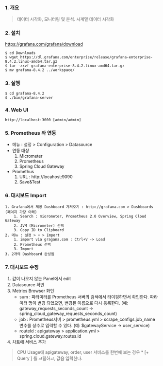 ### 1. 개요
> 데이터 시각화, 모니터링 및 분석. 시계열 데이터 시각화

### 2. 설치
https://grafana.com/grafana/download
```shell
$ cd Downloads
$ wget https://dl.grafana.com/enterprise/release/grafana-enterprise-8.4.2.linux-amd64.tar.gz
$ tar -zxvf grafana-enterprise-8.4.2.linux-amd64.tar.gz
$ mv grafana-8.4.2 ../workspace/
```

### 3. 실행
```shell
$ cd grafana-8.4.2
$ ./bin/grafana-server
```

### 4. Web UI
```
http://localhost:3000 [admin/admin]
```

### 5. Prometheus 와 연동
* 메뉴 : 설정 > Configuration > Datasource
* 연동 대상
    1. Micrometer
    2. Prometheus
    3. Spring Cloud Gateway
* Promethus
    1. URL : http://locahost:9090
    2. Save&Test

### 6. 대시보드 Import 
    1. Grafana에서 제공 Dashboard 가져오기 : http://grafana.com > Dashboards (페이지 가장 아래)
        1. Search : miorometer, Prometheus 2.0 Overview, Spring Cloud Gateway
        2. JVM (Micrometer) 선택
        3. Copy ID to Clipboard 
    2. 메뉴 : 설정 > + > Import
        1. import via gragana.com : Ctrl+V -> Load
        2. Prometheus 선택
        3. Import
    3. 2개의 Dashboard 완성됨

 ### 7. 대시보드 수정
 1. 값이 나오지 않는 Panel에서 edit
 2. Datasource 확인
 3. Metrics Browser 화인
    * sum : 파라미터를 Prometheus 서버의 검색에서 타이핑하면서 확인한다. 파라미터 명이 변경 되었으면, 변경된 이름으로 다시 등록한다. (예: gateway_requests_seconds_count ->  spring_cloud_gateway_requests_seconds_count)
    * job : Prometheus서버 > prometheus.yml > scrape_configs.job_name 변수를 상수로 입력할 수 있다. (예: $gatewayService -> user_service)
    * routeId : apigateway > application.yml > spring.cloud.gateway.routes.id
3. 차트에 서비스 추가
> CPU Usage에 apigateway, order, user 서비스를 한번에 보는 경우
    * [+ Query ] 를 크릴하고, 값음 입력한다.